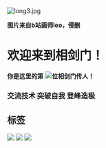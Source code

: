 <td><img src="https://github.com/dDostalker/pictures/blob/main/loong3.jpg" alt="long3.jpg" /></td>

**图片来自b站画师leo，侵删**


# 欢迎来到相剑门！

**你是这里的第**
![](http://antzuhl.cn:4000/get/@dDostalker)**位相剑门传人！**


### 交流技术 突破自我 登峰造极






## 标签
![](https://img.shields.io/badge/c++-codetalker-green)
![](https://img.shields.io/badge/python-codetalker-white)
![](https://img.shields.io/badge/逆向-codetalker-red)
